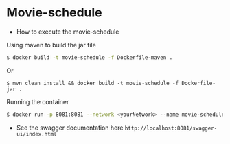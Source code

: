 # Movie-schedule

* How to execute the movie-schedule

Using maven to build the jar file
```bash
$ docker build -t movie-schedule -f Dockerfile-maven .
```
Or
```
$ mvn clean install && docker build -t movie-schedule -f Dockerfile-jar .
```
Running the container
```bash
$ docker run -p 8081:8081 --network <yourNetwork> --name movie-schedule movie-schedule
```

* See the swagger documentation here `http://localhost:8081/swagger-ui/index.html`